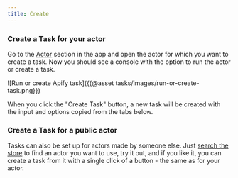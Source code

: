 ```yaml
---
title: Create
---
```


### [](#create-task-public-actor-your-actor)Create a Task for your actor

Go to the [Actor](https://my.apify.com/actors) section in the app and open the actor for which you want to create a task. Now you should see a console with the option to run the actor or create a task.

![Run or create Apify task]({{@asset tasks/images/run-or-create-task.png}})

When you click the "Create Task" button, a new task will be created with the input and options copied from the tabs below.

### [](#create-task-public-actor)Create a Task for a public actor

Tasks can also be set up for actors made by someone else. Just [search the store](https://apify.com/store) to find an actor you want to use, try it out, and if you like it, you can create a task from it with a single click of a button - the same as for your actor.
